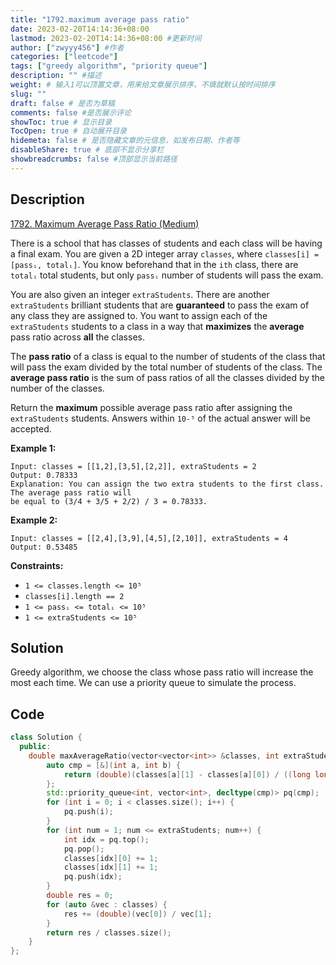 ```yaml
---
title: "1792.maximum average pass ratio"
date: 2023-02-20T14:14:36+08:00
lastmod: 2023-02-20T14:14:36+08:00 #更新时间
author: ["zwyyy456"] #作者
categories: ["leetcode"]
tags: ["greedy algorithm", "priority queue"]
description: "" #描述
weight: # 输入1可以顶置文章，用来给文章展示排序，不填就默认按时间排序
slug: ""
draft: false # 是否为草稿
comments: false #是否展示评论
showToc: true # 显示目录
TocOpen: true # 自动展开目录
hidemeta: false # 是否隐藏文章的元信息，如发布日期、作者等
disableShare: true # 底部不显示分享栏
showbreadcrumbs: false #顶部显示当前路径
---
```

## Description
[1792. Maximum Average Pass Ratio (Medium)](https://leetcode.com/problems/maximum-average-pass-ratio/)

There is a school that has classes of students and each class will be having a final exam. You are
given a 2D integer array `classes`, where `classes[i] = [passᵢ, totalᵢ]`. You know beforehand that
in the `ith` class, there are `totalᵢ` total students, but only `passᵢ` number of students will pass
the exam.

You are also given an integer `extraStudents`. There are another `extraStudents` brilliant students
that are **guaranteed** to pass the exam of any class they are assigned to. You want to assign each
of the `extraStudents` students to a class in a way that **maximizes** the **average** pass ratio
across **all** the classes.

The **pass ratio** of a class is equal to the number of students of the class that will pass the
exam divided by the total number of students of the class. The **average pass ratio** is the sum of
pass ratios of all the classes divided by the number of the classes.

Return the **maximum** possible average pass ratio after assigning the  `extraStudents` students.
Answers within `10-⁵` of the actual answer will be accepted.

**Example 1:**

```
Input: classes = [[1,2],[3,5],[2,2]], extraStudents = 2
Output: 0.78333
Explanation: You can assign the two extra students to the first class. The average pass ratio will
be equal to (3/4 + 3/5 + 2/2) / 3 = 0.78333.

```

**Example 2:**

```
Input: classes = [[2,4],[3,9],[4,5],[2,10]], extraStudents = 4
Output: 0.53485

```

**Constraints:**

- `1 <= classes.length <= 10⁵`
- `classes[i].length == 2`
- `1 <= passᵢ <= totalᵢ <= 10⁵`
- `1 <= extraStudents <= 10⁵`

## Solution
Greedy algorithm, we choose the class whose pass ratio will increase the most each time. We can use a priority queue to simulate the process.

## Code
```cpp
class Solution {
  public:
    double maxAverageRatio(vector<vector<int>> &classes, int extraStudents) {
        auto cmp = [&](int a, int b) {
            return (double)(classes[a][1] - classes[a][0]) / ((long long)classes[a][1] * classes[a][1] + classes[a][1]) < (double)(classes[b][1] - classes[b][0]) / ((long long)classes[b][1] * classes[b][1] + classes[b][1]);
        };
        std::priority_queue<int, vector<int>, decltype(cmp)> pq(cmp);
        for (int i = 0; i < classes.size(); i++) {
            pq.push(i);
        }
        for (int num = 1; num <= extraStudents; num++) {
            int idx = pq.top();
            pq.pop();
            classes[idx][0] += 1;
            classes[idx][1] += 1;
            pq.push(idx);
        }
        double res = 0;
        for (auto &vec : classes) {
            res += (double)(vec[0]) / vec[1];
        }
        return res / classes.size();
    }
};
```


